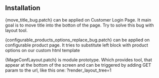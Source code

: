 ## Installation

{move_title_bug.patch} can be applied on Customer Login Page. It main goal is to move title into the botton of the page. 
Try to solve this bug with layout tool.

{configurable_products_options_replace_bug.patch} can be applied on configurable product page. It tries to substitute left block
with product options on our custom html template

{MageConfLayout.patch} is module prototype. Which provides tool, that appear at the bottom of the screen and can be 
triggered by adding GET param to the url, like this one: ?render_layout_tree=1
